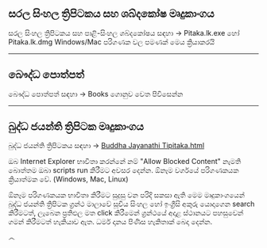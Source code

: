 ﻿
## සරල සිංහල ත්‍රිපිටකය සහ ශබ්දකෝෂ මෘදුකාංගය

සරල සිංහල ත්‍රිපිටකය සහ පාළි-සිංහල ශබ්දකෝෂය සඳහා -> Pitaka.lk.exe හෝ Pitaka.lk.dmg
Windows/Mac පරිගණක වල පමණක් මෙය ක්‍රියාකරයි

---------
## බෞද්ධ පොත්පත්
බෞද්ධ පොත්පත් සඳහා -> Books ගොනුව වෙත පිවිසෙන්න

----------
## බුද්ධ ජයන්ති ත්‍රිපිටක මෘදුකාංගය

බුද්ධ ජයන්ති ත්‍රිපිටකය සඳහා ->	[Buddha Jayanathi Tipitaka.html](./Buddha%20Jayanathi%20Tipitaka.html) 

ඔබ Internet Explorer භාවිතා කරන්නේ නම් "Allow Blocked Content" නැමති බොත්තම ඔබා scripts run කිරීමට අවසර දෙන්න.
ඕනෑම වර්ගයේ පරිගණකයක ක්‍රියාත්මක වේ. (Windows, Mac, Linux)

ඕනෑම පරිගණකයක භාවිතා කිරීමට සුදුසු වන පරිදි සකසා ඇති මෙම මෘදුකාංගයෙන් බුද්ධ ජයන්ති ත්‍රිපිටක ග්‍රන්ථ මාලාවේ සූචිය සිංහල හෝ ඉංග්‍රීසි අකුරු යොදාගෙන search කිරීමටත්, ලැබෙන ප්‍රතිඵල මත click කිරීමෙන් ග්‍රන්ථයේ අදාළ ස්ථානයට පහසුවෙන් ගමන් කිරීමටත් හැකියාව ඇත.
ධර්ම දානය පිණිස හැකිතාක් බෙදා දෙන්න. 

෴